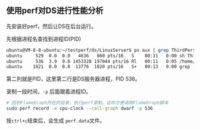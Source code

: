 ## 使用perf对DS进行性能分析

先安装好perf，然后让DS在后台运行。

先根据进程名查找到进程ID(PID)

```sh
ubuntu@VM-8-8-ubuntu:~/testperf/ds/LinuxServer$ ps aux | grep ThirdPersonDemoServer
ubuntu     529  0.0  0.0   4636   860 pts/16   S    00:11   0:00 sh ThirdPersonDemoServer.sh -
ubuntu     536  3.9  9.6 1453328 197044 pts/16 Rl   00:11   0:05 /home/ubuntu/testperf/ds/LinuxServer/ThirdPersonDemo/Binaries/Linux/ThirdPersonDemoServer ThirdPersonDemo -
ubuntu    1821  0.0  0.0  13776  1020 pts/16   S+   00:13   0:00 grep --color=auto ThirdPersonDemoServer
```

第二列就是PID，这里第二行是DS服务器进程，PID 536。

录制一段时间，`-p` 后面跟着进程ID。

```sh
# 回到FlameGraph所在的目录，执行perf录制，这样方便调用FlameGraph脚本
sudo perf record -e cpu-clock --call-graph dwarf -p 536
```

按`ctrl+c`结束后，会生成 `perf.data`文件。

